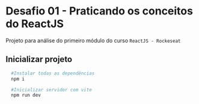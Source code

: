 # Desafio 01 - Praticando os conceitos do ReactJS

Projeto para análise do primeiro módulo do curso `ReactJS - Rockeseat`

## Inicializar projeto

```bash
  #Instalar todas as dependências
  npm i

  #Inicializar servidor com vite
  npm run dev
```